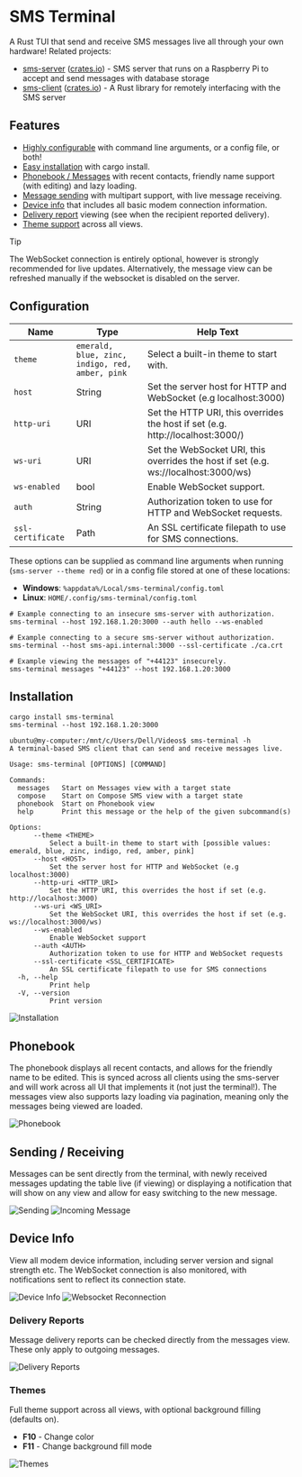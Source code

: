 # SMS Terminal

A Rust TUI that send and receive SMS messages live all through your own hardware!
Related projects:
- [sms-server](https://github.com/morgverd/sms-server) ([crates.io](https://crates.io/crates/sms-server)) - SMS server that runs on a Raspberry Pi to accept and send messages with database storage
- [sms-client](https://github.com/morgverd/sms-client) ([crates.io](https://crates.io/crates/sms-client)) - A Rust library for remotely interfacing with the SMS server

## Features
- [Highly configurable](#configuration) with command line arguments, or a config file, or both!
- [Easy installation](#installation) with cargo install.
- [Phonebook / Messages](#phonebook) with recent contacts, friendly name support (with editing) and lazy loading.
- [Message sending](#sending--receiving) with multipart support, with live message receiving.
- [Device info](#device-info) that includes all basic modem connection information.
- [Delivery report](#delivery-reports) viewing (see when the recipient reported delivery).
- [Theme support](#themes) across all views.

> [!TIP]
> The WebSocket connection is entirely optional, however is strongly recommended for live updates.
> Alternatively, the message view can be refreshed manually if the websocket is disabled on the server.

## Configuration

| Name              | Type                                            | Help Text                                                                           |
|-------------------|-------------------------------------------------|-------------------------------------------------------------------------------------|
| `theme`           | `emerald, blue, zinc, indigo, red, amber, pink` | Select a built-in theme to start with.                                              |
| `host`            | String                                          | Set the server host for HTTP and WebSocket (e.g localhost:3000)                     |
| `http-uri`        | URI                                             | Set the HTTP URI, this overrides the host if set (e.g. http://localhost:3000/)      |
| `ws-uri`          | URI                                             | Set the WebSocket URI, this overrides the host if set (e.g. ws://localhost:3000/ws) |
| `ws-enabled`      | bool                                            | Enable WebSocket support.                                                           |
| `auth`            | String                                          | Authorization token to use for HTTP and WebSocket requests.                         |
| `ssl-certificate` | Path                                            | An SSL certificate filepath to use for SMS connections.                             |

These options can be supplied as command line arguments when running (`sms-server --theme red`) or in a config file stored at one of these locations:
 - **Windows**: `%appdata%/Local/sms-terminal/config.toml`
 - **Linux**: `HOME/.config/sms-terminal/config.toml`

```shell
# Example connecting to an insecure sms-server with authorization.
sms-terminal --host 192.168.1.20:3000 --auth hello --ws-enabled

# Example connecting to a secure sms-server without authorization.
sms-terminal --host sms-api.internal:3000 --ssl-certificate ./ca.crt

# Example viewing the messages of "+44123" insecurely.
sms-terminal messages "+44123" --host 192.168.1.20:3000
```

## Installation

```shell
cargo install sms-terminal
sms-terminal --host 192.168.1.20:3000
```

```shell
ubuntu@my-computer:/mnt/c/Users/Dell/Videos$ sms-terminal -h
A terminal-based SMS client that can send and receive messages live.

Usage: sms-terminal [OPTIONS] [COMMAND]

Commands:
  messages   Start on Messages view with a target state
  compose    Start on Compose SMS view with a target state
  phonebook  Start on Phonebook view
  help       Print this message or the help of the given subcommand(s)

Options:
      --theme <THEME>
          Select a built-in theme to start with [possible values: emerald, blue, zinc, indigo, red, amber, pink]
      --host <HOST>
          Set the server host for HTTP and WebSocket (e.g localhost:3000)
      --http-uri <HTTP_URI>
          Set the HTTP URI, this overrides the host if set (e.g. http://localhost:3000)
      --ws-uri <WS_URI>
          Set the WebSocket URI, this overrides the host if set (e.g. ws://localhost:3000/ws)
      --ws-enabled
          Enable WebSocket support
      --auth <AUTH>
          Authorization token to use for HTTP and WebSocket requests
      --ssl-certificate <SSL_CERTIFICATE>
          An SSL certificate filepath to use for SMS connections
  -h, --help
          Print help
  -V, --version
          Print version
```

![Installation](/.github/assets/installation.gif)

## Phonebook

The phonebook displays all recent contacts, and allows for the friendly name to be edited.
This is synced across all clients using the sms-server and will work across all UI that implements it (not just the terminal!).
The messages view also supports lazy loading via pagination, meaning only the messages being viewed are loaded.

![Phonebook](/.github/assets/phonebook-messages.gif)

## Sending / Receiving

Messages can be sent directly from the terminal, with newly received messages updating the table live (if viewing) or displaying a
notification that will show on any view and allow for easy switching to the new message.

![Sending](/.github/assets/sending.gif)
![Incoming Message](/.github/assets/incoming-message-notification.gif)

## Device Info

View all modem device information, including server version and signal strength etc.
The WebSocket connection is also monitored, with notifications sent to reflect its connection state.

![Device Info](/.github/assets/device-info.png)
![Websocket Reconnection](/.github/assets/websocket-reconnect.gif)

### Delivery Reports

Message delivery reports can be checked directly from the messages view. These only apply to outgoing messages.

![Delivery Reports](/.github/assets/delivery-reports.png)

### Themes

Full theme support across all views, with optional background filling (defaults on).
- **F10** - Change color
- **F11** - Change background fill mode

![Themes](/.github/assets/themes.gif)
